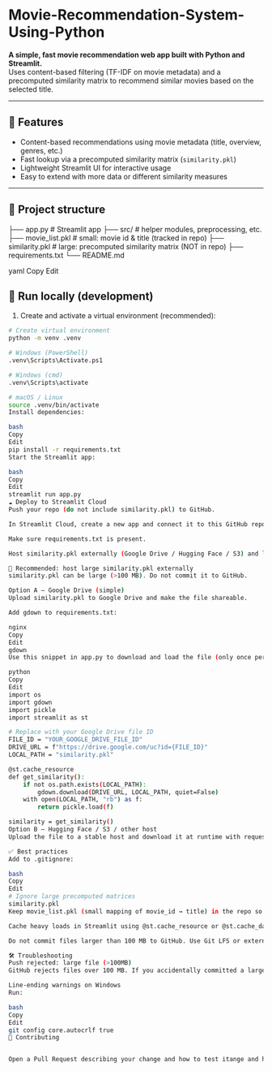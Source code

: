 # Movie-Recommendation-System-Using-Python

**A simple, fast movie recommendation web app built with Python and Streamlit.**  
Uses content-based filtering (TF-IDF on movie metadata) and a precomputed similarity matrix to recommend similar movies based on the selected title.

---

## 🚀 Features
- Content-based recommendations using movie metadata (title, overview, genres, etc.)
- Fast lookup via a precomputed similarity matrix (`similarity.pkl`)
- Lightweight Streamlit UI for interactive usage
- Easy to extend with more data or different similarity measures

---

## 📁 Project structure
├── app.py # Streamlit app
├── src/ # helper modules, preprocessing, etc.
├── movie_list.pkl # small: movie id & title (tracked in repo)
├── similarity.pkl # large: precomputed similarity matrix (NOT in repo)
├── requirements.txt
└── README.md

yaml
Copy
Edit

## 🚀 Run locally (development)

1. Create and activate a virtual environment (recommended):

```bash
# Create virtual environment
python -m venv .venv

# Windows (PowerShell)
.venv\Scripts\Activate.ps1

# Windows (cmd)
.venv\Scripts\activate

# macOS / Linux
source .venv/bin/activate
Install dependencies:

bash
Copy
Edit
pip install -r requirements.txt
Start the Streamlit app:

bash
Copy
Edit
streamlit run app.py
☁️ Deploy to Streamlit Cloud
Push your repo (do not include similarity.pkl) to GitHub.

In Streamlit Cloud, create a new app and connect it to this GitHub repo & branch.

Make sure requirements.txt is present.

Host similarity.pkl externally (Google Drive / Hugging Face / S3) and let the app download it at runtime (example below).

🔗 Recommended: host large similarity.pkl externally
similarity.pkl can be large (>100 MB). Do not commit it to GitHub.

Option A — Google Drive (simple)
Upload similarity.pkl to Google Drive and make the file shareable.

Add gdown to requirements.txt:

nginx
Copy
Edit
gdown
Use this snippet in app.py to download and load the file (only once per session):

python
Copy
Edit
import os
import gdown
import pickle
import streamlit as st

# Replace with your Google Drive file ID
FILE_ID = "YOUR_GOOGLE_DRIVE_FILE_ID"
DRIVE_URL = f"https://drive.google.com/uc?id={FILE_ID}"
LOCAL_PATH = "similarity.pkl"

@st.cache_resource
def get_similarity():
    if not os.path.exists(LOCAL_PATH):
        gdown.download(DRIVE_URL, LOCAL_PATH, quiet=False)
    with open(LOCAL_PATH, "rb") as f:
        return pickle.load(f)

similarity = get_similarity()
Option B — Hugging Face / S3 / other host
Upload the file to a stable host and download it at runtime with requests or similar, then load with pickle.

✅ Best practices
Add to .gitignore:

bash
Copy
Edit
# Ignore large precomputed matrices
similarity.pkl
Keep movie_list.pkl (small mapping of movie_id → title) in the repo so the UI has titles.

Cache heavy loads in Streamlit using @st.cache_resource or @st.cache_data depending on the data type.

Do not commit files larger than 100 MB to GitHub. Use Git LFS or external hosting if necessary.

🛠 Troubleshooting
Push rejected: large file (>100MB)
GitHub rejects files over 100 MB. If you accidentally committed a large file, remove it from history with git filter-repo or BFG, or delete and recreate the repo (clean commit without the large file).

Line-ending warnings on Windows
Run:

bash
Copy
Edit
git config core.autocrlf true
🤝 Contributing


Open a Pull Request describing your change and how to test itange and how to test it
